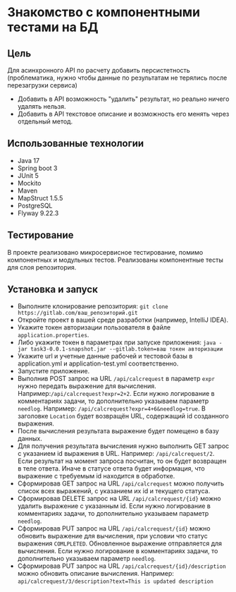 # Знакомство с компонентными тестами на БД

## Цель

Для асинхронного API по расчету добавить персистетность (проблематика, нужно чтобы данные по результатам не терялись после перезагрузки сервиса) 
- Добавить в API возможность "удалить" результат, но реально ничего удалять нельзя. 
- Добавить в API текстовое описание и возможность его менять через отдельный метод.

## Использованные технологии

- Java 17
- Spring boot 3
- JUnit 5
- Mockito
- Maven
- MapStruct 1.5.5
- PostgreSQL
- Flyway 9.22.3

## Тестирование

В проекте реализовано микросервисное тестирование, помимо компонентных и модульных тестов.
Реализованы компонентные тесты для слоя репозитория. 

## Установка и запуск

- Выполните клонирование репозитория: `git clone https://gitlab.com/ваш_репозиторий.git`
- Откройте проект в вашей среде разработки (например, IntelliJ IDEA).
- Укажите токен авторизации пользователя в файле `application.properties`.
- Либо укажите токен в параметрах при запуске
  приложения: `java -jar task3-0.0.1-snapshot.jar --gitlab.token=ваш токен авторизации`
- Укажите url и учетные данные рабочей и тестовой базы в application.yml и application-test.yml соответственно.
- Запустите приложение.
- Выполнив POST запрос на URL `/api/calcrequest` в параметр `expr` нужно передать выражение для вычисления. Например:`/api/calcrequest?expr=2+2`. Если нужно логирование в комментариях задачи, то дополнительно указываем параметр `needlog`. Например: `/api/calcrequest?expr=4+6&needlog=true`. В заголовке `Location` будет возвращён URL, содержащий id созданного выражения.
- После вычисления результата выражение будет помещено в базу данных.
- Для получения результата вычисления нужно выполнить GET запрос с указанием id выражения в URL. Например: `/api/calcrequest/2`. Если результат на момент запроса посчитан, то он будет возвращен в теле ответа. Иначе в статусе ответа будет информация, что выражение с требуемым id находится в обработке.   
- Сформировав GET запрос на URL `/api/calcrequest` можно получить список всех выражений, с указанием их id и текущего статуса.
- Сформировав DELETE запрос на URL `/api/calcrequest/{id}` можно удалить выражение с указанным id. Если нужно логирование в комментариях задачи, то дополнительно указываем параметр `needlog`.
- Сформировав PUT запрос на URL `/api/calcrequest/{id}` можно обновить выражение для вычисления, при условии что статус выражения `COMLPLETED`. Обновленное выражение отправляется для вычисления. Если нужно логирование в комментариях задачи, то дополнительно указываем параметр `needlog`.
- Сформировав PUT запрос на URL `/api/calcrequest/{id}/description` можно обновить описание вычисления. Например: `api/calcrequest/3/description?text=This is updated description`